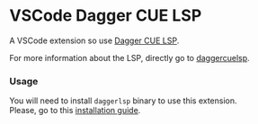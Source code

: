 # VSCode Dagger CUE LSP

A VSCode extension so use [Dagger CUE LSP](https://github.com/dagger/daggerlsp).

For more information about the LSP, directly go to [daggercuelsp](https://github.com/dagger/daggerlsp).

### Usage

You will  need to install `daggerlsp` binary to use this extension.  
Please, go to this [installation guide](https://github.com/dagger/daggerlsp#releases).